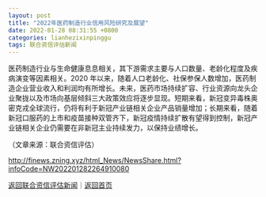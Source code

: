 ```yaml
---
layout: post
title: "2022年医药制造行业信用风险研究及展望"
date: 2022-01-28 08:31:55 +0800
categories: lianhezixinpinggu
tags: 联合资信评估新闻
---
```

<p>医药制造行业与生命健康息息相关，其下游需求主要与人口数量、老龄化程度及疾病演变等因素相关。2020 年以来，随着人口老龄化、社保参保人数增加，医药制造企业营业收入和利润均有所增长。未来，医药市场持续扩容、行业资源向龙头企业聚拢以及市场向基层倾斜三大政策效应将逐步显现。短期来看，新冠变异毒株奥密克戎全球流行，仍将有利于新冠产业链相关企业产品销量增加；长期来看，随着新冠口服药的上市和疫苗接种双管齐下，新冠疫情持续扩散有望得到控制，新冠产业链相关企业仍需要在非新冠主业持续发力，以保持业绩增长。</p><p class="em_media">（文章来源：联合资信评估）</p>

<http://finews.zning.xyz/html_News/NewsShare.html?infoCode=NW202201282264910080>

[返回联合资信评估新闻](//finews.withounder.com/category/lianhezixinpinggu.html)｜[返回首页](//finews.withounder.com/)